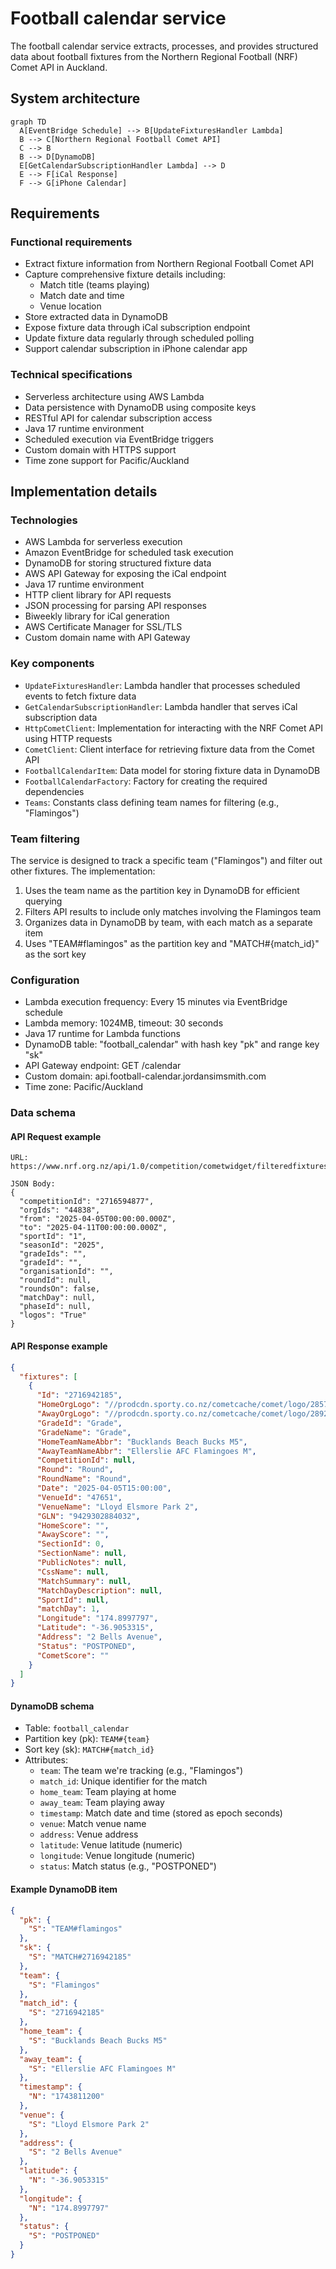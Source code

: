# Football calendar service

The football calendar service extracts, processes, and provides structured data about football fixtures from the Northern Regional Football (NRF) Comet API in Auckland.

## System architecture

```mermaid
graph TD
  A[EventBridge Schedule] --> B[UpdateFixturesHandler Lambda]
  B --> C[Northern Regional Football Comet API]
  C --> B
  B --> D[DynamoDB]
  E[GetCalendarSubscriptionHandler Lambda] --> D
  E --> F[iCal Response]
  F --> G[iPhone Calendar]
```

## Requirements

### Functional requirements

- Extract fixture information from Northern Regional Football Comet API
- Capture comprehensive fixture details including:
  - Match title (teams playing)
  - Match date and time
  - Venue location
- Store extracted data in DynamoDB
- Expose fixture data through iCal subscription endpoint
- Update fixture data regularly through scheduled polling
- Support calendar subscription in iPhone calendar app

### Technical specifications

- Serverless architecture using AWS Lambda
- Data persistence with DynamoDB using composite keys
- RESTful API for calendar subscription access
- Java 17 runtime environment
- Scheduled execution via EventBridge triggers
- Custom domain with HTTPS support
- Time zone support for Pacific/Auckland

## Implementation details

### Technologies

- AWS Lambda for serverless execution
- Amazon EventBridge for scheduled task execution
- DynamoDB for storing structured fixture data
- AWS API Gateway for exposing the iCal endpoint
- Java 17 runtime environment
- HTTP client library for API requests
- JSON processing for parsing API responses
- Biweekly library for iCal generation
- AWS Certificate Manager for SSL/TLS
- Custom domain name with API Gateway

### Key components

- `UpdateFixturesHandler`: Lambda handler that processes scheduled events to fetch fixture data
- `GetCalendarSubscriptionHandler`: Lambda handler that serves iCal subscription data
- `HttpCometClient`: Implementation for interacting with the NRF Comet API using HTTP requests
- `CometClient`: Client interface for retrieving fixture data from the Comet API
- `FootballCalendarItem`: Data model for storing fixture data in DynamoDB
- `FootballCalendarFactory`: Factory for creating the required dependencies
- `Teams`: Constants class defining team names for filtering (e.g., "Flamingos")

### Team filtering

The service is designed to track a specific team ("Flamingos") and filter out other fixtures. The implementation:

1. Uses the team name as the partition key in DynamoDB for efficient querying
2. Filters API results to include only matches involving the Flamingos team
3. Organizes data in DynamoDB by team, with each match as a separate item
4. Uses "TEAM#flamingos" as the partition key and "MATCH#{match_id}" as the sort key

### Configuration

- Lambda execution frequency: Every 15 minutes via EventBridge schedule
- Lambda memory: 1024MB, timeout: 30 seconds
- Java 17 runtime for Lambda functions
- DynamoDB table: "football_calendar" with hash key "pk" and range key "sk"
- API Gateway endpoint: GET /calendar
- Custom domain: api.football-calendar.jordansimsmith.com
- Time zone: Pacific/Auckland

### Data schema

#### API Request example

```
URL: https://www.nrf.org.nz/api/1.0/competition/cometwidget/filteredfixtures

JSON Body:
{
  "competitionId": "2716594877",
  "orgIds": "44838",
  "from": "2025-04-05T00:00:00.000Z",
  "to": "2025-04-11T00:00:00.000Z",
  "sportId": "1",
  "seasonId": "2025",
  "gradeIds": "",
  "gradeId": "",
  "organisationId": "",
  "roundId": null,
  "roundsOn": false,
  "matchDay": null,
  "phaseId": null,
  "logos": "True"
}
```

#### API Response example

```json
{
  "fixtures": [
    {
      "Id": "2716942185",
      "HomeOrgLogo": "//prodcdn.sporty.co.nz/cometcache/comet/logo/285712",
      "AwayOrgLogo": "//prodcdn.sporty.co.nz/cometcache/comet/logo/289232",
      "GradeId": "Grade",
      "GradeName": "Grade",
      "HomeTeamNameAbbr": "Bucklands Beach Bucks M5",
      "AwayTeamNameAbbr": "Ellerslie AFC Flamingoes M",
      "CompetitionId": null,
      "Round": "Round",
      "RoundName": "Round",
      "Date": "2025-04-05T15:00:00",
      "VenueId": "47651",
      "VenueName": "Lloyd Elsmore Park 2",
      "GLN": "9429302884032",
      "HomeScore": "",
      "AwayScore": "",
      "SectionId": 0,
      "SectionName": null,
      "PublicNotes": null,
      "CssName": null,
      "MatchSummary": null,
      "MatchDayDescription": null,
      "SportId": null,
      "matchDay": 1,
      "Longitude": "174.8997797",
      "Latitude": "-36.9053315",
      "Address": "2 Bells Avenue",
      "Status": "POSTPONED",
      "CometScore": ""
    }
  ]
}
```

#### DynamoDB schema

- Table: `football_calendar`
- Partition key (pk): `TEAM#{team}`
- Sort key (sk): `MATCH#{match_id}`
- Attributes:
  - `team`: The team we're tracking (e.g., "Flamingos")
  - `match_id`: Unique identifier for the match
  - `home_team`: Team playing at home
  - `away_team`: Team playing away
  - `timestamp`: Match date and time (stored as epoch seconds)
  - `venue`: Match venue name
  - `address`: Venue address
  - `latitude`: Venue latitude (numeric)
  - `longitude`: Venue longitude (numeric)
  - `status`: Match status (e.g., "POSTPONED")

#### Example DynamoDB item

```json
{
  "pk": {
    "S": "TEAM#flamingos"
  },
  "sk": {
    "S": "MATCH#2716942185"
  },
  "team": {
    "S": "Flamingos"
  },
  "match_id": {
    "S": "2716942185"
  },
  "home_team": {
    "S": "Bucklands Beach Bucks M5"
  },
  "away_team": {
    "S": "Ellerslie AFC Flamingoes M"
  },
  "timestamp": {
    "N": "1743811200"
  },
  "venue": {
    "S": "Lloyd Elsmore Park 2"
  },
  "address": {
    "S": "2 Bells Avenue"
  },
  "latitude": {
    "N": "-36.9053315"
  },
  "longitude": {
    "N": "174.8997797"
  },
  "status": {
    "S": "POSTPONED"
  }
}
```
